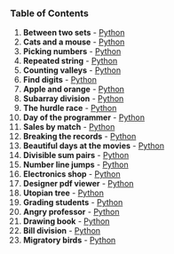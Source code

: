 ### Table of Contents
1. __Between two sets__ - [Python](Between%20Two%20Sets.py)
1. __Cats and a mouse__ - [Python](Cats%20and%20a%20Mouse.py)
1. __Picking numbers__ - [Python](Picking%20Numbers.py)
1. __Repeated string__ - [Python](Repeated%20String.py)
1. __Counting valleys__ - [Python](Counting%20Valleys.py)
1. __Find digits__ - [Python](Find%20Digits.py)
1. __Apple and orange__ - [Python](Apple%20and%20Orange.py)
1. __Subarray division__ - [Python](Subarray%20Division.py)
1. __The hurdle race__ - [Python](The%20Hurdle%20Race.py)
1. __Day of the programmer__ - [Python](Day%20of%20the%20Programmer.py)
1. __Sales by match__ - [Python](Sales%20by%20Match.py)
1. __Breaking the records__ - [Python](Breaking%20the%20Records.py)
1. __Beautiful days at the movies__ - [Python](Beautiful%20Days%20at%20the%20Movies.py)
1. __Divisible sum pairs__ - [Python](Divisible%20Sum%20Pairs.py)
1. __Number line jumps__ - [Python](Number%20Line%20Jumps.py)
1. __Electronics shop__ - [Python](Electronics%20Shop.py)
1. __Designer pdf viewer__ - [Python](Designer%20PDF%20Viewer.py)
1. __Utopian tree__ - [Python](Utopian%20Tree.py)
1. __Grading students__ - [Python](Grading%20Students.py)
1. __Angry professor__ - [Python](Angry%20Professor.py)
1. __Drawing book__ - [Python](Drawing%20Book.py)
1. __Bill division__ - [Python](Bill%20Division.py)
1. __Migratory birds__ - [Python](Migratory%20Birds.py)
